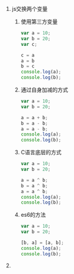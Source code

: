 1. js交换两个变量

   1. 使用第三方变量

      ```js
      var a = 10;
      var b = 20;
      var c;
      
      c = a
      a = b
      b = c
      console.log(a);
      console.log(b);
      ```

      

   2. 通过自身加减的方式

      ```js
      var a = 10;
      var b = 20;
      
      a = a + b;
      b = a - b;
      a = a - b;
      console.log(a);
      console.log(b);
      ```

      

   3. C语言底层的方式

      ```js
      var a = 10;
      var b = 20;
      
      a = a ^ b;
      b = a ^ b;
      a = a ^ b;
      console.log(a);
      console.log(b);
      ```

      

   4. es6的方法

      ```js
      var a = 10;
      var b = 20;
      
      [b, a] = [a, b];
      console.log(a);
      console.log(b);
      ```

      

2. 